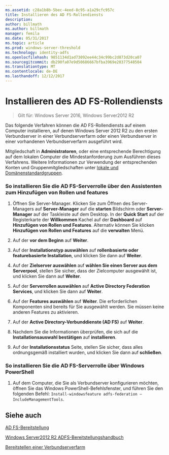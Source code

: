 ```yaml
---
ms.assetid: c28a1b8b-5bec-4eed-8c95-a1a29cfc957c
title: Installieren des AD FS-Rollendiensts
description: 
author: billmath
ms.author: billmath
manager: femila
ms.date: 05/31/2017
ms.topic: article
ms.prod: windows-server-threshold
ms.technology: identity-adfs
ms.openlocfilehash: 9851134d1ad73092ee44c34c99bc2d873d20ca07
ms.sourcegitcommit: db290fa07e9d50686667bfba3969e20377548504
ms.translationtype: MT
ms.contentlocale: de-DE
ms.lasthandoff: 12/12/2017
---
```

# <a name="install-the-ad-fs-role-service"></a>Installieren des AD FS-Rollendiensts

>Gilt für: Windows Server 2016, Windows Server2012 R2

Das folgende Verfahren können die AD FS-Rollendiensts auf einem Computer installieren, auf denen Windows Server 2012 R2 zu den ersten Verbundserver in einer Verbundserverfarm oder einen Verbundserver in einer vorhandenen Verbundserverfarm ausgeführt wird.  
  
Mitgliedschaft in **Administratoren**, oder eine entsprechende Berechtigung auf dem lokalen Computer die Mindestanforderung zum Ausführen dieses Verfahrens.  Weitere Informationen zur Verwendung der entsprechenden Konten und Gruppenmitgliedschaften unter [lokale und Domänenstandardgruppen](https://go.microsoft.com/fwlink/?LinkId=83477).   
  
### <a name="to-install-the-ad-fs-server-role-via-the-add-roles-and-features-wizard"></a>So installieren Sie die AD FS-Serverrolle über den Assistenten zum Hinzufügen von Rollen und features  
  
1.  Öffnen Sie Server-Manager. Klicken Sie zum Öffnen des Server-Managers auf **Server-Manager** auf die **starten** Bildschirm oder **Server-Manager** auf der Taskleiste auf dem Desktop. In der **Quick Start** auf der Registerkarte der **Willkommen** Kachel auf der **Dashboard** auf **Hinzufügen von Rollen und Features**. Alternativ können Sie klicken **Hinzufügen von Rollen und Features** auf die **verwalten** Menü.  
  
2.  Auf der **vor dem Beginn** auf **Weiter**.  
  
3.  Auf der **Installationstyp auswählen** auf **rollenbasierte oder featurebasierte Installation**, und klicken Sie dann auf **Weiter**.  
  
4.  Auf der **Zielserver auswählen** auf **wählen Sie einen Server aus dem Serverpool**, stellen Sie sicher, dass der Zielcomputer ausgewählt ist, und klicken Sie dann auf **Weiter**.  
  
5.  Auf der **Serverrollen auswählen** auf **Active Directory Federation Services**, und klicken Sie dann auf **Weiter**.  
  
6.  Auf der **Features auswählen** auf **Weiter**. Die erforderlichen Komponenten sind bereits für Sie ausgewählt werden. Sie müssen keine anderen Features zu aktivieren.  
  
7.  Auf der **Active Directory-Verbunddienste \(AD FS\)** auf **Weiter**.  
  
8.  Nachdem Sie die Informationen überprüfen, die sich auf die **Installationsauswahl bestätigen** auf **installieren**.  
  
9. Auf der **Installationsstatus** Seite, stellen Sie sicher, dass alles ordnungsgemäß installiert wurden, und klicken Sie dann auf **schließen**.  
  
### <a name="to-install-the-ad-fs-server-role-via-windows-powershell"></a>So installieren Sie die AD FS-Serverrolle über Windows PowerShell  
  
1.  Auf dem Computer, die Sie als Verbundserver konfigurieren möchten, öffnen Sie das Windows PowerShell-Befehlsfenster, und führen Sie den folgenden Befehl: `Install-windowsfeature adfs-federation –IncludeManagementTools`.  
  
## <a name="see-also"></a>Siehe auch 

[AD FS-Bereitstellung](../../ad-fs/AD-FS-Deployment.md)  

[Windows Server2012 R2 ADFS-Bereitstellungshandbuch](../../ad-fs/deployment/Windows-Server-2012-R2-AD-FS-Deployment-Guide.md)  
 
[Bereitstellen einer Verbundserverfarm](../../ad-fs/deployment/Deploying-a-Federation-Server-Farm.md)  
  

